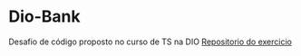 # Dio-Bank
Desafio de código proposto no curso de TS na DIO
[Repositorio do exercicio](https://github.com/digitalinnovationone/desafio01-ts)
